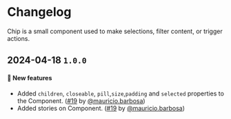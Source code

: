 # Changelog

Chip is a small component used to make selections, filter content, or trigger actions.

## 2024-04-18 `1.0.0`

#### 🎉 New features

- Added `children`, `closeable`, `pill`,`size`,`padding` and `selected` properties to the Component. ([#19](https://git.rarolabs.com.br/frontend/rarui/-/merge_requests/19) by [@mauricio.barbosa](https://git.rarolabs.com.br/mauricio.barbosa))
- Added stories on Component. ([#19](https://git.rarolabs.com.br/frontend/rarui/-/merge_requests/19) by [@mauricio.barbosa](https://git.rarolabs.com.br/mauricio.barbosa))

<!-- #### 🛠 Breaking changes -->

<!-- #### 📚 3rd party library updates -->

<!-- #### 🎉 New features -->

<!-- #### 🐛 Bug fixes -->

<!-- #### 💡 Others -->
